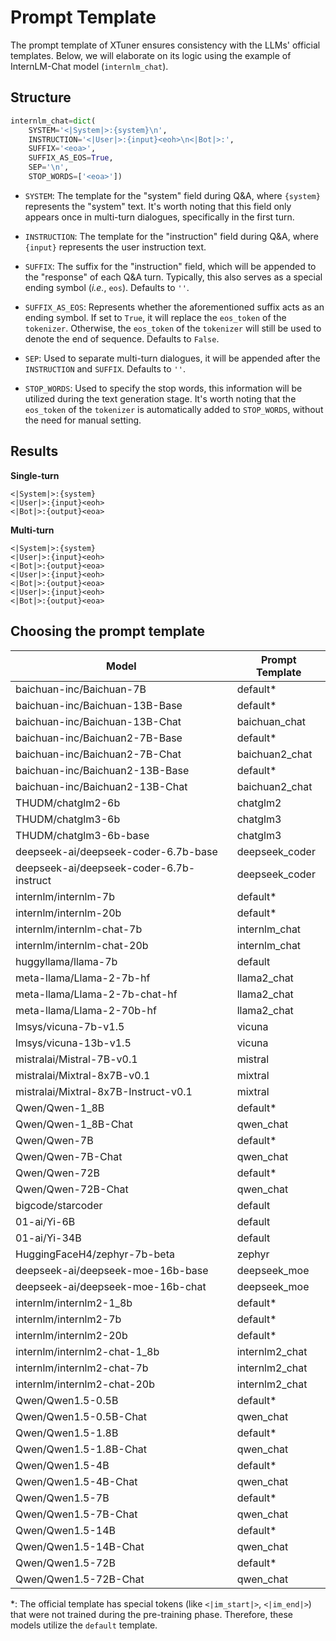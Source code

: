 # Prompt Template

The prompt template of XTuner ensures consistency with the LLMs' official templates. Below, we will elaborate on its logic using the example of InternLM-Chat model (`internlm_chat`).

## Structure

```python
internlm_chat=dict(
    SYSTEM='<|System|>:{system}\n',
    INSTRUCTION='<|User|>:{input}<eoh>\n<|Bot|>:',
    SUFFIX='<eoa>',
    SUFFIX_AS_EOS=True,
    SEP='\n',
    STOP_WORDS=['<eoa>'])
```

- `SYSTEM`: The template for the "system" field during Q&A, where `{system}` represents the "system" text. It's worth noting that this field only appears once in multi-turn dialogues, specifically in the first turn.

- `INSTRUCTION`: The template for the "instruction" field during Q&A, where `{input}` represents the user instruction text.

- `SUFFIX`: The suffix for the "instruction" field, which will be appended to the "response" of each Q&A turn. Typically, this also serves as a special ending symbol (*i.e.*, `eos`). Defaults to `''`.

- `SUFFIX_AS_EOS`: Represents whether the aforementioned suffix acts as an ending symbol. If set to `True`, it will replace the `eos_token` of the `tokenizer`. Otherwise, the `eos_token` of the `tokenizer` will still be used to denote the end of sequence. Defaults to `False`.

- `SEP`: Used to separate multi-turn dialogues, it will be appended after the `INSTRUCTION` and `SUFFIX`. Defaults to `''`.

- `STOP_WORDS`: Used to specify the stop words, this information will be utilized during the text generation stage.  It's worth noting that the `eos_token` of the `tokenizer` is automatically added to `STOP_WORDS`, without the need for manual setting.

## Results

**Single-turn**

```
<|System|>:{system}
<|User|>:{input}<eoh>
<|Bot|>:{output}<eoa>
```

**Multi-turn**

```
<|System|>:{system}
<|User|>:{input}<eoh>
<|Bot|>:{output}<eoa>
<|User|>:{input}<eoh>
<|Bot|>:{output}<eoa>
<|User|>:{input}<eoh>
<|Bot|>:{output}<eoa>
```

## Choosing the prompt template

| Model                                    | Prompt Template |
| ---------------------------------------- | --------------- |
| baichuan-inc/Baichuan-7B                 | default\*       |
| baichuan-inc/Baichuan-13B-Base           | default\*       |
| baichuan-inc/Baichuan-13B-Chat           | baichuan_chat   |
| baichuan-inc/Baichuan2-7B-Base           | default\*       |
| baichuan-inc/Baichuan2-7B-Chat           | baichuan2_chat  |
| baichuan-inc/Baichuan2-13B-Base          | default\*       |
| baichuan-inc/Baichuan2-13B-Chat          | baichuan2_chat  |
| THUDM/chatglm2-6b                        | chatglm2        |
| THUDM/chatglm3-6b                        | chatglm3        |
| THUDM/chatglm3-6b-base                   | chatglm3        |
| deepseek-ai/deepseek-coder-6.7b-base     | deepseek_coder  |
| deepseek-ai/deepseek-coder-6.7b-instruct | deepseek_coder  |
| internlm/internlm-7b                     | default\*       |
| internlm/internlm-20b                    | default\*       |
| internlm/internlm-chat-7b                | internlm_chat   |
| internlm/internlm-chat-20b               | internlm_chat   |
| huggyllama/llama-7b                      | default         |
| meta-llama/Llama-2-7b-hf                 | llama2_chat     |
| meta-llama/Llama-2-7b-chat-hf            | llama2_chat     |
| meta-llama/Llama-2-70b-hf                | llama2_chat     |
| lmsys/vicuna-7b-v1.5                     | vicuna          |
| lmsys/vicuna-13b-v1.5                    | vicuna          |
| mistralai/Mistral-7B-v0.1                | mistral         |
| mistralai/Mixtral-8x7B-v0.1              | mixtral         |
| mistralai/Mixtral-8x7B-Instruct-v0.1     | mixtral         |
| Qwen/Qwen-1_8B                           | default\*       |
| Qwen/Qwen-1_8B-Chat                      | qwen_chat       |
| Qwen/Qwen-7B                             | default\*       |
| Qwen/Qwen-7B-Chat                        | qwen_chat       |
| Qwen/Qwen-72B                            | default\*       |
| Qwen/Qwen-72B-Chat                       | qwen_chat       |
| bigcode/starcoder                        | default         |
| 01-ai/Yi-6B                              | default         |
| 01-ai/Yi-34B                             | default         |
| HuggingFaceH4/zephyr-7b-beta             | zephyr          |
| deepseek-ai/deepseek-moe-16b-base        | deepseek_moe    |
| deepseek-ai/deepseek-moe-16b-chat        | deepseek_moe    |
| internlm/internlm2-1_8b                  | default\*       |
| internlm/internlm2-7b                    | default\*       |
| internlm/internlm2-20b                   | default\*       |
| internlm/internlm2-chat-1_8b             | internlm2_chat  |
| internlm/internlm2-chat-7b               | internlm2_chat  |
| internlm/internlm2-chat-20b              | internlm2_chat  |
| Qwen/Qwen1.5-0.5B                        | default\*       |
| Qwen/Qwen1.5-0.5B-Chat                   | qwen_chat       |
| Qwen/Qwen1.5-1.8B                        | default\*       |
| Qwen/Qwen1.5-1.8B-Chat                   | qwen_chat       |
| Qwen/Qwen1.5-4B                          | default\*       |
| Qwen/Qwen1.5-4B-Chat                     | qwen_chat       |
| Qwen/Qwen1.5-7B                          | default\*       |
| Qwen/Qwen1.5-7B-Chat                     | qwen_chat       |
| Qwen/Qwen1.5-14B                         | default\*       |
| Qwen/Qwen1.5-14B-Chat                    | qwen_chat       |
| Qwen/Qwen1.5-72B                         | default\*       |
| Qwen/Qwen1.5-72B-Chat                    | qwen_chat       |

\*: The official template has special tokens (like `<|im_start|>`, `<|im_end|>`) that were not trained during the pre-training phase. Therefore, these models utilize the `default` template.
